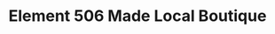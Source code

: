 ---
title: "Element 506 Made Local Boutique"
url: /saint-stephen/element-506-made-local-boutique/
shop: Basteln
---